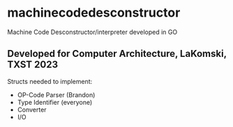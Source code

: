 # machinecodedesconstructor
Machine Code Desconstructor/interpreter developed in GO

Developed for Computer Architecture, LaKomski, TXST 2023
-------------------

Structs needed to implement:

- OP-Code Parser (Brandon)
- Type Identifier (everyone)
- Converter
- I/O

